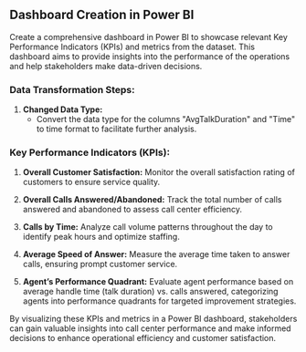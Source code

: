 ## Dashboard Creation in Power BI

Create a comprehensive dashboard in Power BI to showcase relevant Key Performance Indicators (KPIs) and metrics from the dataset.
This dashboard aims to provide insights into the performance of the operations and help stakeholders make data-driven decisions.

### Data Transformation Steps:

1. **Changed Data Type:** 
   - Convert the data type for the columns "AvgTalkDuration" and "Time" to time format to facilitate further analysis.

### Key Performance Indicators (KPIs):

1. **Overall Customer Satisfaction:** Monitor the overall satisfaction rating of customers to ensure service quality.
   
2. **Overall Calls Answered/Abandoned:** Track the total number of calls answered and abandoned to assess call center efficiency.
   
3. **Calls by Time:** Analyze call volume patterns throughout the day to identify peak hours and optimize staffing.
   
4. **Average Speed of Answer:** Measure the average time taken to answer calls, ensuring prompt customer service.
   
5. **Agent’s Performance Quadrant:** Evaluate agent performance based on average handle time (talk duration) vs. calls answered, categorizing agents into performance quadrants for targeted improvement strategies.

By visualizing these KPIs and metrics in a Power BI dashboard, stakeholders can gain valuable insights into call center performance and make informed decisions to enhance operational efficiency and customer satisfaction.
